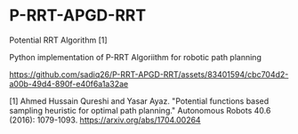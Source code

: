 # P-RRT-APGD-RRT
Potential RRT Algorithm [1]

Python implementation of P-RRT Algoriithm for robotic path planning


https://github.com/sadiq26/P-RRT-APGD-RRT/assets/83401594/cbc704d2-a00b-49d4-890f-e40f6a1a32ae



[1] Ahmed Hussain Qureshi and Yasar Ayaz. "Potential functions based sampling heuristic for optimal path planning." Autonomous Robots 40.6 (2016): 1079-1093. https://arxiv.org/abs/1704.00264



